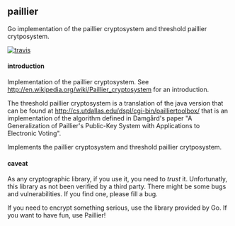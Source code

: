 ## paillier

Go implementation of the paillier cryptosystem and threshold paillier crytposystem.


[![travis](https://travis-ci.org/didiercrunch/paillier.svg)](https://travis-ci.org/didiercrunch/paillier/)


#### introduction

Implementation of the paillier cryptosystem.  See
http://en.wikipedia.org/wiki/Paillier_cryptosystem for an introduction.

The threshold paillier cryptosystem is a translation of the java version
that can be found at http://cs.utdallas.edu/dspl/cgi-bin/pailliertoolbox/ that
is an implementation of the algorithm defined in Damgård's paper
"A Generalization of Paillier's Public-Key System with Applications to
Electronic Voting".

Implements the paillier cryptosystem and threshold paillier crytposystem.


#### caveat

As any cryptographic library, if you use it, you need to *trust* it.  Unfortunatly,
this library as not been verified by a third party.  There might be some bugs and
vulnerabilities.  If you find one, please fill a bug.

If you need to encrypt something serious, use the library provided by Go.  If you
want to have fun, use Paillier!
